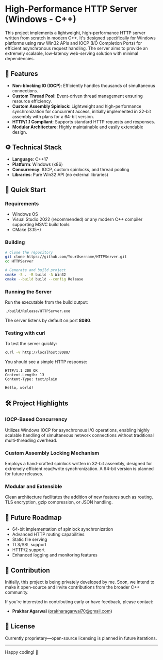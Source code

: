 # High-Performance HTTP Server (Windows - C++)

This project implements a lightweight, high-performance HTTP server written from scratch in modern C++. It's designed specifically for Windows platforms using raw Win32 APIs and IOCP (I/O Completion Ports) for efficient asynchronous request handling. The server aims to provide an extremely scalable, low-latency web-serving solution with minimal dependencies.

## 🚀 Features

- **Non-blocking IO (IOCP)**: Efficiently handles thousands of simultaneous connections.
- **Custom Thread Pool**: Event-driven thread management ensuring resource efficiency.
- **Custom Assembly Spinlock**: Lightweight and high-performance synchronization for concurrent access, initially implemented in 32-bit assembly with plans for a 64-bit version.
- **HTTP/1.1 Compliant**: Supports standard HTTP requests and responses.
- **Modular Architecture**: Highly maintainable and easily extendable design.

## ⚙️ Technical Stack

- **Language**: C++17
- **Platform**: Windows (x86)
- **Concurrency**: IOCP, custom spinlocks, and thread pooling
- **Libraries**: Pure Win32 API (no external libraries)

## 📌 Quick Start

### Requirements

- Windows OS
- Visual Studio 2022 (recommended) or any modern C++ compiler supporting MSVC build tools
- CMake (3.15+)

### Building

```bash
# Clone the repository
git clone https://github.com/YourUsername/HTTPServer.git
cd HTTPServer

# Generate and build project
cmake -S . -B build -A Win32
cmake --build build --config Release
```

### Running the Server

Run the executable from the build output:

```bash
./build/Release/HTTPServer.exe
```

The server listens by default on port **8080**.

### Testing with curl

To test the server quickly:

```bash
curl -v http://localhost:8080/
```

You should see a simple HTTP response:

```
HTTP/1.1 200 OK
Content-Length: 13
Content-Type: text/plain

Hello, world!
```

## 🛠️ Project Highlights

### IOCP-Based Concurrency

Utilizes Windows IOCP for asynchronous I/O operations, enabling highly scalable handling of simultaneous network connections without traditional multi-threading overhead.

### Custom Assembly Locking Mechanism

Employs a hand-crafted spinlock written in 32-bit assembly, designed for extremely efficient read/write synchronization. A 64-bit version is planned for future releases.

### Modular and Extensible

Clean architecture facilitates the addition of new features such as routing, TLS encryption, gzip compression, or JSON handling.

## 🚧 Future Roadmap

- 64-bit implementation of spinlock synchronization
- Advanced HTTP routing capabilities
- Static file serving
- TLS/SSL support
- HTTP/2 support
- Enhanced logging and monitoring features

## 🤝 Contribution

Initially, this project is being privately developed by me. Soon, we intend to make it open-source and invite contributions from the broader C++ community.

If you're interested in contributing early or have feedback, please contact:

- **Prakhar Agarwal** (prakharagarwal70@gmail.com)

## 📜 License

Currently proprietary—open-source licensing is planned in future iterations.

---

Happy coding! 🚀